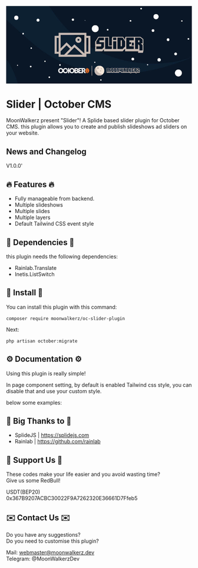 <p align="center"> <img style="max-width: 100%; margin: 2rem auto; display: block;" src=cover_github.jpg></p>

# Slider | October CMS

MoonWalkerz present "Slider"! A Splide based slider plugin for October CMS. this plugin allows you to create and publish slideshows ad sliders on your website.

## News and Changelog

V1.0.0'



## 🔥 Features 🔥

- Fully manageable from backend.
- Multiple slideshows
- Multiple slides
- Multiple layers
- Default Tailwind CSS event style

## 💊 Dependencies 💊

this plugin needs the following dependencies:
- Rainlab.Translate
- Inetis.ListSwitch

## 🚀 Install 🚀

You can install this plugin with this command:

```
composer require moonwalkerz/oc-slider-plugin
```
Next:

```
php artisan october:migrate
```

## ⚙️ Documentation ⚙️

Using this plugin is really simple!

In page component setting, by default is enabled Tailwind css style, you can disable that and use your custom style.

below some examples:



## 🙏 Big Thanks to 🙏
- SplideJS | https://splidejs.com
- Rainlab | https://github.com/rainlab

## 🤑 Support Us 🤑

These codes make your life easier and you avoid wasting time?\
Give us some RedBull!

USDT(BEP20)\
0x367B9207ACBC30022F9A7262320E36661D7Ffeb5

## ✉️ Contact Us ✉️ 

Do you have any suggestions?\
Do you need to customise this plugin?

Mail: webmaster@moonwalkerz.dev\
Telegram: @MoonWalkerzDev
